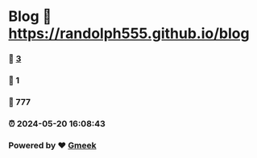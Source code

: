 # Blog :link: https://randolph555.github.io/blog 
### :page_facing_up: [3](https://randolph555.github.io/blog/tag.html) 
### :speech_balloon: 1 
### :hibiscus: 777 
### :alarm_clock: 2024-05-20 16:08:43 
### Powered by :heart: [Gmeek](https://github.com/Meekdai/Gmeek)
